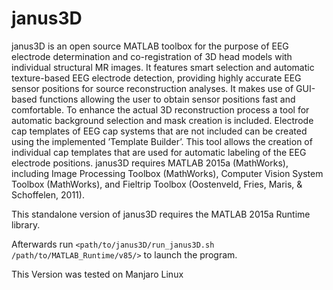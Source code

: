 # janus3D

janus3D is an open source MATLAB toolbox for the purpose of EEG electrode determination and co-registration of 3D head models with individual structural MR images. It features smart selection and automatic texture-based EEG electrode detection, providing highly accurate EEG sensor positions for source reconstruction analyses. It makes use of GUI-based functions allowing the user to obtain sensor positions fast and comfortable. To enhance the actual 3D reconstruction process a tool for automatic background selection and mask creation is included. Electrode cap templates of EEG cap systems that are not included can be created using the implemented ’Template Builder’. This tool allows the creation of individual cap templates that are used for automatic labeling of the EEG electrode positions. janus3D requires MATLAB 2015a (MathWorks), including Image Processing Toolbox (MathWorks), Computer Vision System Toolbox (MathWorks), and Fieltrip Toolbox (Oostenveld, Fries, Maris, & Schoffelen, 2011).

This standalone version of janus3D requires the MATLAB 2015a Runtime library.

Afterwards run `<path/to/janus3D/run_janus3D.sh /path/to/MATLAB_Runtime/v85/>` to launch the program.

This Version was tested on Manjaro Linux
